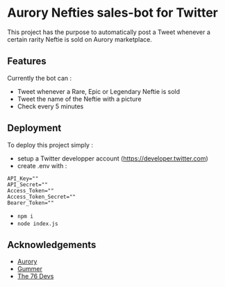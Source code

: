 
# Aurory Nefties sales-bot for Twitter

This project has the purpose to automatically post a Tweet whenever a certain rarity Neftie is sold on Aurory marketplace.



## Features

Currently the bot can : 

- Tweet whenever a Rare, Epic or Legendary Neftie is sold
- Tweet the name of the Neftie with a picture
- Check every 5 minutes




## Deployment

To deploy this project simply : 

- setup a Twitter developper account (https://developer.twitter.com)
- create .env with : 
```
API_Key=""
API_Secret=""
Access_Token=""
Access_Token_Secret=""
Bearer_Token=""
```
- `npm i`
- `node index.js`


## Acknowledgements

 - [Aurory](https://aurory.io/)
 - [Gummer](https://twitter.com/grabug3)
 - [The 76 Devs](https://discord.gg/jqJMNpZVTN)


